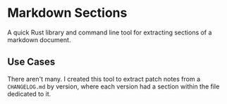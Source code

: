# Markdown Sections

A quick Rust library and command line tool for extracting sections of a markdown
document.


## Use Cases

There aren't many. I created this tool to extract patch notes from a
`CHANGELOG.md` by version, where each version had a section within the file
dedicated to it.
